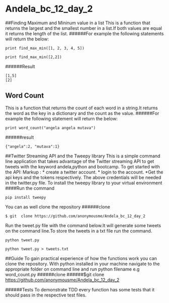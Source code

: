 # Andela_bc_12_day_2
##Finding Maximum and Mininum value in a list
This is a function that returns the largest and the smallest number in a list.If both values are equal it returns the length of the list.
######For example the following statements will return the below:
```
print find_max_min([1, 2, 3, 4, 5])

print find_max_min([2,2])
```
######Result
```
[1,5]
[2]
```
## Word Count
This is a function that returns the count of each word in a string.It returns the word as  the key in a dictionary and the count as the value.
######For example the following statement will return the below:
```
print word_count("angela angela mutava")
```
######result
```
{"angela":2, "mutava":1}

```
##Twitter Streaming API and the Tweepy library
This is a simple command line application that takes advantage of the Twitter streaming API to get tweets with the keyword andela,python and bootcamp.
To get started with the API:
Markup : * create a twitter account.
         * login to the account.
         *Get the api keys and the tokens respectively.
The above credentials will be needed in the twitter.py file.
To install the tweepy library to your virtual environment
####Run the command
```
pip install tweepy
```  
You can as well clone the repository 
######clone
```
$ git  clone https://github.com/anonymousme/Andela_bc_12_day_2
```  
Run the tweet.py file with the command below.It will generate some tweets on the command line.To store the tweets in a txt file run the command.
```
python tweet.py
```
```
python tweet.py > tweets.txt
```      



##Guide
To gain practical experience of how the functions work you can clone the repository. With python installed in your machine navigate to the appropriate folder on command line and run python filename e.g word_count.py
######clone
######$git clone https://github.com/anonymousme/Andela_bc_12_day_2

######Tests
To demonstrate TDD every function has some tests that it should pass in the respective test files. 

